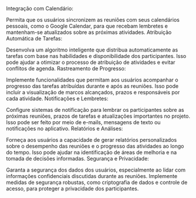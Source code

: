 Integração com Calendário:

Permita que os usuários sincronizem as reuniões com seus calendários pessoais, como o Google Calendar, para que recebam lembretes e mantenham-se atualizados sobre as próximas atividades.
Atribuição Automática de Tarefas:

Desenvolva um algoritmo inteligente que distribua automaticamente as tarefas com base nas habilidades e disponibilidade dos participantes. Isso pode ajudar a otimizar o processo de atribuição de atividades e evitar conflitos de agenda.
Rastreamento de Progresso:

Implemente funcionalidades que permitam aos usuários acompanhar o progresso das tarefas atribuídas durante e após as reuniões. Isso pode incluir a visualização de marcos alcançados, prazos e responsáveis por cada atividade.
Notificações e Lembretes:

Configure sistemas de notificação para lembrar os participantes sobre as próximas reuniões, prazos de tarefas e atualizações importantes no projeto. Isso pode ser feito por meio de e-mails, mensagens de texto ou notificações no aplicativo.
Relatórios e Análises:

Forneça aos usuários a capacidade de gerar relatórios personalizados sobre o desempenho das reuniões e o progresso das atividades ao longo do tempo. Isso pode ajudar na identificação de áreas de melhoria e na tomada de decisões informadas.
Segurança e Privacidade:

Garanta a segurança dos dados dos usuários, especialmente ao lidar com informações confidenciais discutidas durante as reuniões. Implemente medidas de segurança robustas, como criptografia de dados e controle de acesso, para proteger a privacidade dos participantes.